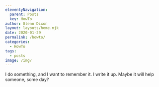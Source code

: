 ```yaml
---
eleventyNavigation:
  parent: Posts
  key: HowTo
author: Glenn Dixon
layout: layouts/home.njk
date: 2020-01-29
permalink: /howto/
categories:
  - HowTo
tags:
  - posts
image: /img/
---
```


I do something, and I want to remember it. I write it up. Maybe it will help someone, some day?